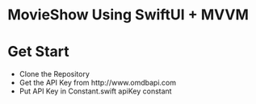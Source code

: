 # MovieShow Using SwiftUI + MVVM

# Get Start
<ul>
<li> Clone the Repository </li>
<li>Get the API Key from http://www.omdbapi.com </li>
<li>Put API Key in Constant.swift apiKey constant </li>
</ul>
